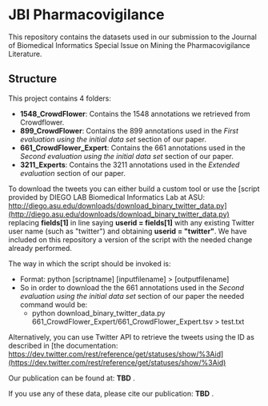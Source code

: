 # JBI Pharmacovigilance
This repository contains the datasets used in our submission to the Journal of Biomedical Informatics Special Issue on Mining the Pharmacovigilance Literature.

## Structure
This project contains 4 folders:
* **1548_CrowdFlower**: Contains the 1548 annotations we retrieved from Crowdflower.
* **899_CrowdFlower**: Contains the 899 annotations used in the *First evaluation using the initial data set* section of our paper.
* **661_CrowdFlower_Expert**: Contains the 661 annotations used in the *Second evaluation using the initial data set* section of our paper.
* **3211_Experts**: Contains the 3211 annotations used in the *Extended evaluation* section of our paper.

To download the tweets you can either build a custom tool or use the [script provided by DIEGO LAB Biomedical Informatics Lab at ASU: http://diego.asu.edu/downloads/download_binary_twitter_data.py](http://diego.asu.edu/downloads/download_binary_twitter_data.py) replacing **fields[1]** in line saying **userid = fields[1]** with any existing Twitter user name (such as "twitter") and obtaining **userid = "twitter"**. We have included on this repository a version of the script with the needed change already performed.

The way in which the script should be invoked is:
* Format: python [scriptname] [inputfilename] > [outputfilename]
* So in order to download the the 661 annotations used in the *Second evaluation using the initial data set* section of our paper the needed command would be:
  * python download_binary_twitter_data.py 661_CrowdFlower_Expert/661_CrowdFlower_Expert.tsv > test.txt

Alternatively, you can use Twitter API to retrieve the tweets using the ID as described in [the documentation: https://dev.twitter.com/rest/reference/get/statuses/show/%3Aid](https://dev.twitter.com/rest/reference/get/statuses/show/%3Aid)

Our publication can be found at: **TBD** .

If you use any of these data, please cite our publication: **TBD** .